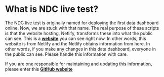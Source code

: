 # What is NDC live test?
The NDC live test is originally named for deploying the first data dashboard online. Now, we are stuck with that name. The real purpose of these scripts is that the website hosting, Netlify, transforms these into what the public can see. This is a **[website](https://www.nationaldeafcenter.org/dashboard)** you can see right now. In other words, this website is from Netlify and the Netlify obtains information from here. In other words, if you make any changes in this data dashboard, everyone in the public can see. Please handle this information with care.

If you are one responsible for maintaining and updating this information, please enter this **[GitHub website](https://github.com/NationalDeafCenterRAD/Backend)**

